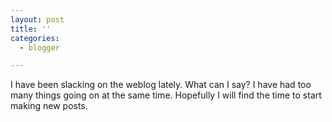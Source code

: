 ```yaml
---
layout: post
title: ''
categories:
  - blogger

---
```


I have been slacking on the weblog lately.  What can I say?  I have had too many things going on at the same time.  Hopefully I will find the time to start making new posts.
